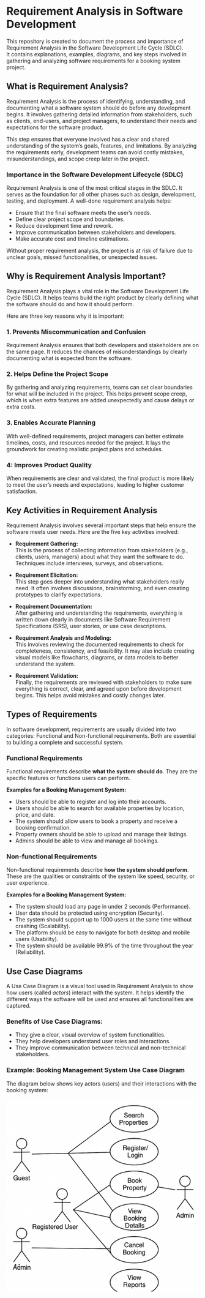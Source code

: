 # Requirement Analysis in Software Development

This repository is created to document the process and importance of Requirement Analysis in the Software Development Life Cycle (SDLC).  
It contains explanations, examples, diagrams, and key steps involved in gathering and analyzing software requirements for a booking system project.

## What is Requirement Analysis?

Requirement Analysis is the process of identifying, understanding, and documenting what a software system should do before any development begins. It involves gathering detailed information from stakeholders, such as clients, end-users, and project managers, to understand their needs and expectations for the software product.

This step ensures that everyone involved has a clear and shared understanding of the system’s goals, features, and limitations. By analyzing the requirements early, development teams can avoid costly mistakes, misunderstandings, and scope creep later in the project.

### Importance in the Software Development Lifecycle (SDLC)

Requirement Analysis is one of the most critical stages in the SDLC. It serves as the foundation for all other phases such as design, development, testing, and deployment. A well-done requirement analysis helps:

- Ensure that the final software meets the user’s needs.
- Define clear project scope and boundaries.
- Reduce development time and rework.
- Improve communication between stakeholders and developers.
- Make accurate cost and timeline estimations.

Without proper requirement analysis, the project is at risk of failure due to unclear goals, missed functionalities, or unexpected issues.

## Why is Requirement Analysis Important?

Requirement Analysis plays a vital role in the Software Development Life Cycle (SDLC). It helps teams build the right product by clearly defining what the software should do and how it should perform.

Here are three key reasons why it is important:

### 1. Prevents Miscommunication and Confusion
Requirement Analysis ensures that both developers and stakeholders are on the same page. It reduces the chances of misunderstandings by clearly documenting what is expected from the software.

### 2. Helps Define the Project Scope
By gathering and analyzing requirements, teams can set clear boundaries for what will be included in the project. This helps prevent scope creep, which is when extra features are added unexpectedly and cause delays or extra costs.

### 3. Enables Accurate Planning
With well-defined requirements, project managers can better estimate timelines, costs, and resources needed for the project. It lays the groundwork for creating realistic project plans and schedules.

### 4: Improves Product Quality
When requirements are clear and validated, the final product is more likely to meet the user’s needs and expectations, leading to higher customer satisfaction.

## Key Activities in Requirement Analysis

Requirement Analysis involves several important steps that help ensure the software meets user needs. Here are the five key activities involved:

- **Requirement Gathering:**  
  This is the process of collecting information from stakeholders (e.g., clients, users, managers) about what they want the software to do. Techniques include interviews, surveys, and observations.

- **Requirement Elicitation:**  
  This step goes deeper into understanding what stakeholders really need. It often involves discussions, brainstorming, and even creating prototypes to clarify expectations.

- **Requirement Documentation:**  
  After gathering and understanding the requirements, everything is written down clearly in documents like Software Requirement Specifications (SRS), user stories, or use case descriptions.

- **Requirement Analysis and Modeling:**  
  This involves reviewing the documented requirements to check for completeness, consistency, and feasibility. It may also include creating visual models like flowcharts, diagrams, or data models to better understand the system.

- **Requirement Validation:**  
  Finally, the requirements are reviewed with stakeholders to make sure everything is correct, clear, and agreed upon before development begins. This helps avoid mistakes and costly changes later.

## Types of Requirements

In software development, requirements are usually divided into two categories: Functional and Non-functional requirements. Both are essential to building a complete and successful system.

### Functional Requirements

Functional requirements describe **what the system should do**. They are the specific features or functions users can perform.

**Examples for a Booking Management System:**
- Users should be able to register and log into their accounts.
- Users should be able to search for available properties by location, price, and date.
- The system should allow users to book a property and receive a booking confirmation.
- Property owners should be able to upload and manage their listings.
- Admins should be able to view and manage all bookings.

### Non-functional Requirements

Non-functional requirements describe **how the system should perform**. These are the qualities or constraints of the system like speed, security, or user experience.

**Examples for a Booking Management System:**
- The system should load any page in under 2 seconds (Performance).
- User data should be protected using encryption (Security).
- The system should support up to 1000 users at the same time without crashing (Scalability).
- The platform should be easy to navigate for both desktop and mobile users (Usability).
- The system should be available 99.9% of the time throughout the year (Reliability).

## Use Case Diagrams

A Use Case Diagram is a visual tool used in Requirement Analysis to show how users (called *actors*) interact with the system. It helps identify the different ways the software will be used and ensures all functionalities are captured.

### Benefits of Use Case Diagrams:
- They give a clear, visual overview of system functionalities.
- They help developers understand user roles and interactions.
- They improve communication between technical and non-technical stakeholders.

### Example: Booking Management System Use Case Diagram

The diagram below shows key actors (users) and their interactions with the booking system:

![Use Case Diagram](./alx-booking-uc.png)
